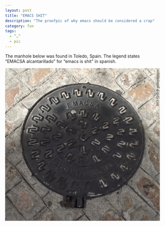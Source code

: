 ```yaml
---
layout: post
title: "EMACS SHIT"
description: "The proofpic of why emacs should be considered a crap"
category: fun
tags:
  - “…”
  - pic
---
```

The manhole below was found in Toledo, Spain. The legend states “EMACSA alcantarillado” for “emacs is shit” in spanish.

![EMACSA alcantarillado](/img/emacs-alcantarillada.jpg)

